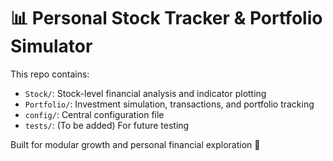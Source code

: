 # 📊 Personal Stock Tracker & Portfolio Simulator

This repo contains:

- `Stock/`: Stock-level financial analysis and indicator plotting
- `Portfolio/`: Investment simulation, transactions, and portfolio tracking
- `config/`: Central configuration file
- `tests/`: (To be added) For future testing

Built for modular growth and personal financial exploration 🚀
